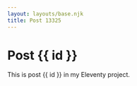 ```yaml
---
layout: layouts/base.njk
title: Post 13325
---
```


# Post {{ id }}

This is post {{ id }} in my Eleventy project.
